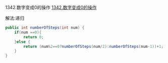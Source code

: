 1342.数字变成0的操作
[1342.数字变成0的操作](https://leetcode-cn.com/problems/number-of-steps-to-reduce-a-number-to-zero/)

解法:递归

```java
public int numberOfSteps(int num) {
    if(num ==0){
        return 0;
    }else {
        return (num%2==0?numberOfSteps(num/2):numberOfSteps(num-1))+1;
    }
}